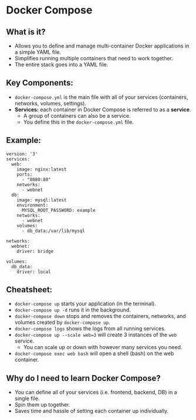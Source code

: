 # Docker Compose

## What is it?
- Allows you to define and manage multi-container Docker applications in a simple YAML file.
- Simplifies running multiple containers that need to work together.
- The entire stack goes into a YAML file.

## Key Components:
- ```docker-compose.yml``` is the main file with all of your services (containers, networks, volumes, settings).
- **Services:** each container in Docker Compose is referred to as a **service**.
  - A group of containers can also be a service.
  - You define this in the ```docker-compose.yml``` file.

## Example:
```
version: '3'
services:
  web:
    image: nginx:latest
    ports:
      - "8080:80"
    networks:
      - webnet
  db:
    image: mysql:latest
    environment:
      MYSQL_ROOT_PASSWORD: example
    networks:
      - webnet
    volumes:
      - db_data:/var/lib/mysql

networks:
  webnet:
    driver: bridge

volumes:
  db_data:
    driver: local
```

## Cheatsheet:
- ```docker-compose up``` starts your application (in the terminal).
- ```docker-compose up -d``` runs it in the background.
- ```docker-compose down``` stops and removes the containers, networks, and volumes created by ```docker-compose up```.
- ```docker-compose logs``` shows the logs from all running services.
- ```docker-compose up --scale web=3``` will create 3 instances of the ```web``` service.
  - You can scale up or down with however many services you need.
- ```docker-compose exec web bash``` will open a shell (bash) on the web container.

## Why do I need to learn Docker Compose?
- You can define all of your services (i.e. frontend, backend, DB) in a single file.
- Spin them up together.
- Saves time and hassle of setting each container up individually.
